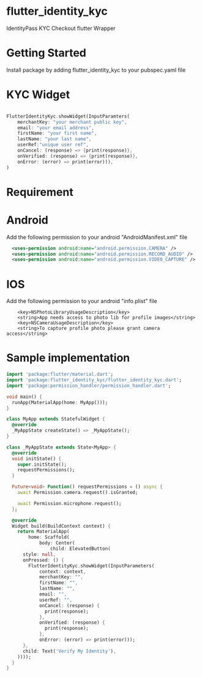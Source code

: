 # flutter_identity_kyc

IdentityPass KYC Checkout flutter Wrapper

# Getting Started

Install package by adding  flutter_identity_kyc to your pubspec.yaml file


# KYC Widget
```dart

FlutterIdentityKyc.showWidget(InputParamters(
    merchantKey: "your merchant public key",
    email: "your email address",
    firstName: "your first name",
    lastName: "your last name",
    userRef:"unique user ref",
    onCancel: (response) => {print(response)},
    onVerified: (response) => {print(response)},
    onError: (error) => print(error))),
)
```


# Requirement
# Android

Add the following permission to your android "AndroidManifest.xml" file
```xml
  <uses-permission android:name="android.permission.CAMERA" />
  <uses-permission android:name="android.permission.RECORD_AUDIO" />
  <uses-permission android:name="android.permission.VIDEO_CAPTURE" />
```

# IOS

Add the following permission to your android "info.plist" file
```plist
    <key>NSPhotoLibraryUsageDescription</key>
    <string>App needs access to photo lib for profile images</string>
    <key>NSCameraUsageDescription</key>
    <string>To capture profile photo please grant camera access</string>
```


# Sample implementation
```dart
import 'package:flutter/material.dart';
import 'package:flutter_identity_kyc/flutter_identity_kyc.dart';
import 'package:permission_handler/permission_handler.dart';

void main() {
  runApp(MaterialApp(home: MyApp()));
}

class MyApp extends StatefulWidget {
  @override
  _MyAppState createState() => _MyAppState();
}

class _MyAppState extends State<MyApp> {
  @override
  void initState() {
    super.initState();
    requestPermissions();
  }

  Future<void> Function() requestPermissions = () async {
    await Permission.camera.request().isGranted;

    await Permission.microphone.request();
  };

  @override
  Widget build(BuildContext context) {
    return MaterialApp(
        home: Scaffold(
            body: Center(
                child: ElevatedButton(
      style: null,
      onPressed: () {
        FlutterIdentityKyc.showWidget(InputParameters(
            context: context,
            merchantKey: "",
            firstName: "",
            lastName: "",
            email: "",
            userRef: "",
            onCancel: (response) {
              print(response);
            },
            onVerified: (response) {
              print(response);
            },
            onError: (error) => print(error)));
      },
      child: Text('Verify My Identity'),
    ))));
  }
}
```
